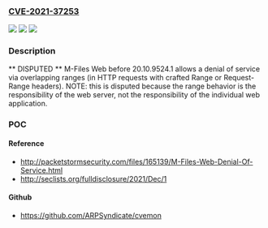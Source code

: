 ### [CVE-2021-37253](https://cve.mitre.org/cgi-bin/cvename.cgi?name=CVE-2021-37253)
![](https://img.shields.io/static/v1?label=Product&message=n%2Fa&color=blue)
![](https://img.shields.io/static/v1?label=Version&message=n%2Fa&color=blue)
![](https://img.shields.io/static/v1?label=Vulnerability&message=n%2Fa&color=brighgreen)

### Description

** DISPUTED ** M-Files Web before 20.10.9524.1 allows a denial of service via overlapping ranges (in HTTP requests with crafted Range or Request-Range headers). NOTE: this is disputed because the range behavior is the responsibility of the web server, not the responsibility of the individual web application.

### POC

#### Reference
- http://packetstormsecurity.com/files/165139/M-Files-Web-Denial-Of-Service.html
- http://seclists.org/fulldisclosure/2021/Dec/1

#### Github
- https://github.com/ARPSyndicate/cvemon

